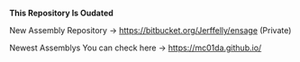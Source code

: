 
**This Repository Is Oudated**


New Assembly Repository -> https://bitbucket.org/Jerffelly/ensage (Private)


Newest Assemblys You can check here -> https://mc01da.github.io/
